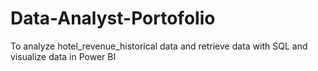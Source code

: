 # Data-Analyst-Portofolio
To analyze hotel_revenue_historical data and retrieve data with SQL and visualize data in Power BI 
